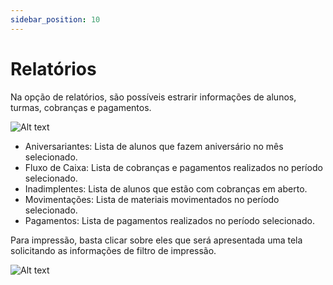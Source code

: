 ```yaml
---
sidebar_position: 10
---
```


# Relatórios

Na opção de relatórios, são possíveis estrarir informações de alunos, turmas, cobranças e pagamentos.

![Alt text](relatorios.png)

* Aniversariantes: Lista de alunos que fazem aniversário no mês selecionado.
* Fluxo de Caixa: Lista de cobranças e pagamentos realizados no período selecionado.
* Inadimplentes: Lista de alunos que estão com cobranças em aberto.
* Movimentações: Lista de materiais movimentados no período selecionado.
* Pagamentos: Lista de pagamentos realizados no período selecionado.

Para impressão, basta clicar sobre eles que será apresentada uma tela solicitando as informações de filtro de impressão.

![Alt text](filtro.png)